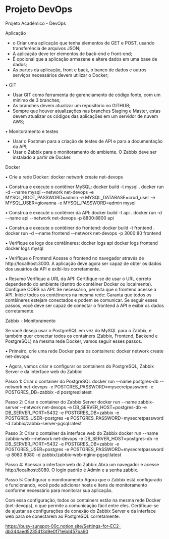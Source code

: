 # Projeto DevOps

Projeto Acadêmico - DevOps

Aplicação 
- o Criar uma aplicação que tenha elementos de GET e POST, usando transferência de arquivos JSON;
- A aplicação deve ter elementos de back-end e front-end;
- É opcional que a aplicação armazene e altere dados em uma base de dados;
- As partes da aplicação, front e back, o banco de dados e outros serviços necessários devem utilizar o Docker;
  
• GIT
- Usar GIT como ferramenta de gerenciamento de código fonte, com um mínimo de 3 branches;
- As branches devem atualizar um repositório no GITHUB;
- Sempre que houver atualizações nas branches Staging e Master, estas devem atualizar os códigos das aplicações em um servidor de nuvem AWS;
  
• Monitoramento e testes 
- Usar o Postman para a criação de testes de API e para a documentação da API;
- Usar o Zabbix para o monitoramento do ambiente. O Zabbix deve ser instalado a partir de Docker.


Docker

• Crie a rede Docker:
docker network create net-devops

• Construa e execute o contêiner MySQL:
docker build -t mysql .
docker run -d --name mysql --network net-devops -e MYSQL_ROOT_PASSWORD=admin -e MYSQL_DATABASE=crud_user -e MYSQL_USER=giovanna -e MYSQL_PASSWORD=admin mysql

• Construa e execute o contêiner da API:
docker build -t api .
docker run -d --name api --network net-devops -p 8800:8800 api

• Construa e execute o contêiner do frontend:
docker build -t frontend .
docker run -d --name frontend --network net-devops -p 3000:80 frontend

• Verifique os logs dos contêineres:
docker logs api
docker logs frontend
docker logs mysql

• Verifique o Frontend
Acesse o frontend no navegador através de http://localhost:3000. A aplicação deve agora ser capaz de obter os dados dos usuários da API e exibi-los corretamente.

• Resumo
Verifique a URL da API: Certifique-se de usar o URL correto dependendo do ambiente (dentro do contêiner Docker ou localmente).
Configure CORS na API: Se necessário, permita que o frontend acesse a API.
Inicie todos os contêineres na mesma rede: Garanta que todos os contêineres estejam conectados e podem se comunicar.
Se seguir esses passos, você deve ser capaz de conectar o frontend à API e exibir os dados corretamente.


Zabbix - Monitoramento

Se você deseja usar o PostgreSQL em vez do MySQL para o Zabbix, e também quer conectar todos os containers (Zabbix, Frontend, Backend e PostgreSQL) na mesma rede Docker, vamos seguir esses passos. 

• Primeiro, crie uma rede Docker para os containers:
docker network create net-devops

• Agora, vamos criar e configurar os containers do PostgreSQL, Zabbix Server e da interface web do Zabbix:

Passo 1: Criar o container do PostgreSQL
docker run --name postgres-db --network net-devops -e POSTGRES_PASSWORD=mysecretpassword -e POSTGRES_DB=zabbix -d postgres:latest

Passo 2: Criar o container do Zabbix Server
docker run --name zabbix-server --network net-devops -e DB_SERVER_HOST=postgres-db -e DB_SERVER_PORT=5432 -e POSTGRES_DB=zabbix -e POSTGRES_USER=postgres -e POSTGRES_PASSWORD=mysecretpassword -d zabbix/zabbix-server-pgsql:latest

Passo 3: Criar o container da interface web do Zabbix
docker run --name zabbix-web --network net-devops -e DB_SERVER_HOST=postgres-db -e DB_SERVER_PORT=5432 -e POSTGRES_DB=zabbix -e POSTGRES_USER=postgres -e POSTGRES_PASSWORD=mysecretpassword -p 8080:8080 -d zabbix/zabbix-web-nginx-pgsql:latest

Passo 4: Acessar a interface web do Zabbix
Abra um navegador e acesse http://localhost:8080. O login padrão é Admin e a senha zabbix.

Passo 5: Configurar o monitoramento
Agora que o Zabbix está configurado e funcionando, você pode adicionar hosts e itens de monitoramento conforme necessário para monitorar sua aplicação.

Com essa configuração, todos os containers estão na mesma rede Docker (net-devops), o que permite a comunicação fácil entre eles. Certifique-se de ajustar as configurações de conexão do Zabbix Server e da interface web para se conectarem ao PostgreSQL corretamente.

https://busy-sunspot-00c.notion.site/Settings-for-EC2-db344aed5235413d9e0f71e6d457ba90
